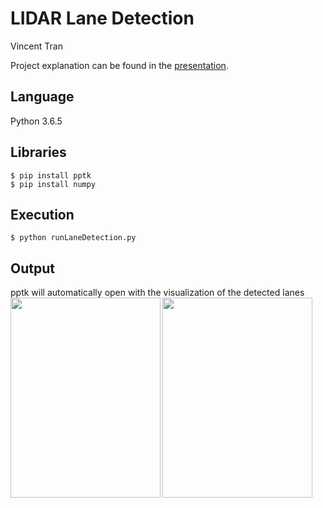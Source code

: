 # LIDAR Lane Detection

Vincent Tran  
  
Project explanation can be found in the [presentation](docs/LIDAR%20Lane%20Detection.pdf).

## Language

Python 3.6.5  


## Libraries

```
$ pip install pptk  
$ pip install numpy
```

## Execution

```
$ python runLaneDetection.py  
```  

## Output

pptk will automatically open with the visualization of the detected lanes  
<img src="result/original.jpg" align="left" height="320" width="240">
<img src="result/final_result.jpg" align="left" height="320" width="240">  